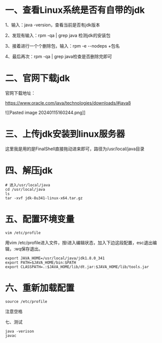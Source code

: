 # 一、查看Linux系统是否有自带的jdk

1、输入：java -version，查看当前是否有jdk版本

2、发现有输入：rpm -qa | grep java 检测jdk的安装包

3、接着进行一个个删除包，输入：rpm -e --nodeps +包名

4、最后再次：rpm -qa | grep java检查是否删除完即可

# 二、官网下载jdk

官网下载地址：

https://www.oracle.com/java/technologies/downloads/#java8

![[Pasted image 20240115160244.png]]

# 三、上传jdk安装到linux服务器

这里我是用的是FinalShell直接拖动进来即可，路径为/usr/local/java目录

# 四、解压jdk

```shell
# 进入/usr/local/java
cd /usr/local/java
ls
tar -xvf jdk-8u341-linux-x64.tar.gz
```

# 五、配置环境变量

```shell
vim /etc/profile
```

用vim /etc/profile进入文件，按i进入编辑状态，加入下边这段配置，esc退出编辑，:wq保存退出。

```shell
export JAVA_HOME=/usr/local/java/jdk1.8.0_341
export PATH=$JAVA_HOME/bin:$PATH
export CLASSPATH=.:$JAVA_HOME/lib/dt.jar:$JAVA_HOME/lib/tools.jar
```

# 六、重新加载配置

```shell
source /etc/profile
```

注意空格

七、测试

```shell
java -verison
javac
```

